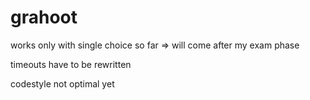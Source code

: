 # grahoot

works only with single choice so far
 => will come after my exam phase

timeouts have to be rewritten

codestyle not optimal yet
